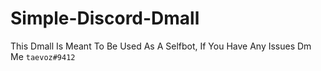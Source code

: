 # Simple-Discord-Dmall
This Dmall Is Meant To Be Used As A Selfbot, If You Have Any Issues Dm Me `taevoz#9412`
